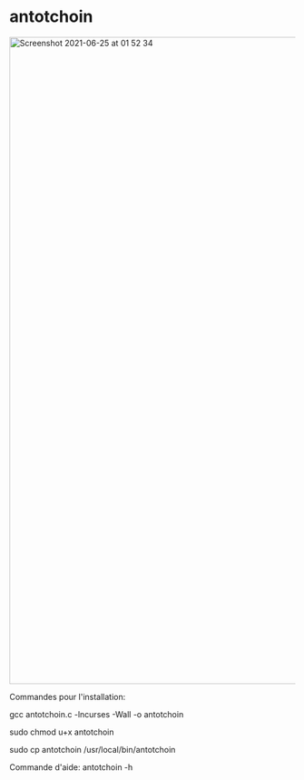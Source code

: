 # antotchoin
<img width="1140" alt="Screenshot 2021-06-25 at 01 52 34" src="https://user-images.githubusercontent.com/81096919/123346206-0f920c00-d558-11eb-816f-778d8e38a935.png">

Commandes pour l'installation:
  
  gcc antotchoin.c -lncurses -Wall -o antotchoin

  sudo chmod u+x antotchoin

  sudo cp antotchoin /usr/local/bin/antotchoin

Commande d'aide:
  antotchoin -h 
 
 
